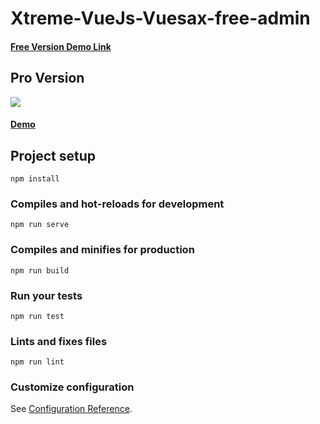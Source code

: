 # Xtreme-VueJs-Vuesax-free-admin

<h4><a href="https://www.wrappixel.com/demos/free-admin-templates/xtreme-vuesax-free/#/starterkit">Free Version Demo Link</a></h4>

## Pro Version

<a href="https://www.wrappixel.com/templates/xtreme-vuesax-admin-pro/"><img src="https://www.wrappixel.com/wp-content/uploads/edd/2019/10/xtrene-vuesax-admin-template-nw.jpg"/></a><br/>

<h4><a href="https://www.wrappixel.com/demos/vuejs-admin-templates/xtreme-vuesax-pro/main/login">Demo</a></h4>

## Project setup
```
npm install
```

### Compiles and hot-reloads for development
```
npm run serve
```

### Compiles and minifies for production
```
npm run build
```

### Run your tests
```
npm run test
```

### Lints and fixes files
```
npm run lint
```

### Customize configuration
See [Configuration Reference](https://cli.vuejs.org/config/).
